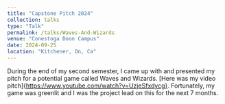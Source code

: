 ```yaml
---
title: "Capstone Pitch 2024"
collection: talks
type: "Talk"
permalink: /talks/Waves-And-Wizards
venue: "Conestoga Doon Campus"
date: 2024-09-25
location: "Kitchener, On, Ca"
---
```


During the end of my second semester, I came up with and presented my pitch for a potential game called Waves and Wizards. [Here was my video pitch]{https://www.youtube.com/watch?v=UzjeSfxdycg}. Fortunately, my game was greenlit and I was the project lead on this for the next 7 months.
